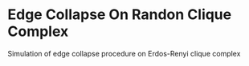 # Edge Collapse On Randon Clique Complex
 Simulation of edge collapse procedure on Erdos-Renyi clique complex
